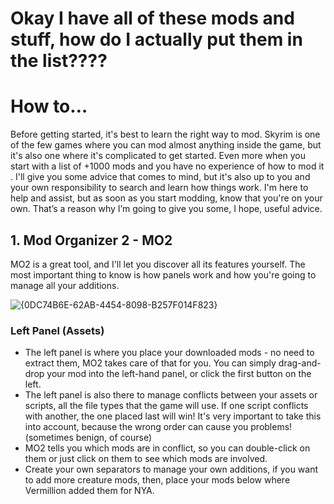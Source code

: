 # Okay I have all of these mods and stuff, how do I actually put them in the list????

# How to…
Before getting started, it's best to learn the right way to mod. Skyrim is one of the few games where you can mod almost anything inside the game, but it's also one where it's complicated to get started. Even more when you start with a list of +1000 mods and you have no experience of how to mod it . I'll give you some advice that comes to mind, but it's also up to you and your own responsibility to search and learn how things work. I'm here to help and assist, but as soon as you start modding, know that you're on your own. That’s a reason why I’m going to give you some, I hope, useful advice. 


## 1. Mod Organizer 2 - MO2

MO2 is a great tool, and I'll let you discover all its features yourself. The most important thing to know is how panels work and how you're going to manage all your additions.

![{0DC74B6E-62AB-4454-8098-B257F014F823}](https://github.com/user-attachments/assets/102e1b51-34bd-4f8c-b2d6-1ef62f3d34a4)

### Left Panel (Assets)
- The left panel is where you place your downloaded mods - no need to extract them, MO2 takes care of that for you. You can simply drag-and-drop your mod into the left-hand panel, or click the first button on the left. 
- The left panel is also there to manage conflicts between your assets or scripts, all the file types that the game will use. If one script conflicts with another, the one placed last will win! It's very important to take this into account, because the wrong order can cause you problems! (sometimes benign, of course)
- MO2 tells you which mods are in conflict, so you can double-click on them or just click on them to see which mods are involved.
- Create your own separators to manage your own additions, if you want to add more creature mods, then, place your mods below where Vermillion added them for NYA.
